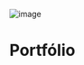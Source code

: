 ![image](https://github.com/user-attachments/assets/2b65f213-3e7c-4d47-aa29-605252837284)

# Portfólio
